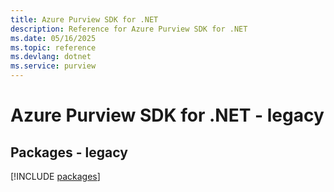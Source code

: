 ```yaml
---
title: Azure Purview SDK for .NET
description: Reference for Azure Purview SDK for .NET
ms.date: 05/16/2025
ms.topic: reference
ms.devlang: dotnet
ms.service: purview
---
```

# Azure Purview SDK for .NET - legacy
## Packages - legacy
[!INCLUDE [packages](purview-index.md)]